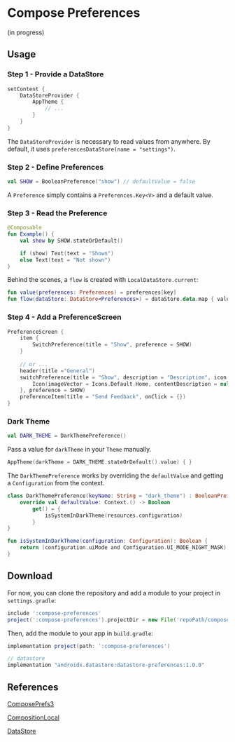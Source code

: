 # Compose Preferences

(in progress)

## Usage

### Step 1 - Provide a DataStore

```kotlin
setContent {
    DataStoreProvider {
        AppTheme {
            // ...
        }
    }
}
```

The `DataStoreProvider` is necessary to read values from anywhere. By default, it uses `preferencesDataStore(name = "settings")`.

### Step 2 - Define Preferences

```kotlin
val SHOW = BooleanPreference("show") // defaultValue = false
```

A `Preference` simply contains a `Preferences.Key<V>` and a default value.

### Step 3 - Read the Preference

```kotlin
@Composable
fun Example() {
    val show by SHOW.stateOrDefault()

    if (show) Text(text = "Shown")
    else Text(text = "Not shown")
}
```

Behind the scenes, a `flow` is created with `LocalDataStore.current`:

```kotlin
fun value(preferences: Preferences) = preferences[key]
fun flow(dataStore: DataStore<Preferences>) = dataStore.data.map { value(it) }.distinctUntilChanged()
```

### Step 4 - Add a PreferenceScreen

```kotlin
PreferenceScreen {
    item {
        SwitchPreference(title = "Show", preference = SHOW)
    }
    
    // or ...
    header(title ="General")
    switchPreference(title = "Show", description = "Description", icon = {
        Icon(imageVector = Icons.Default.Home, contentDescription = null)
    }, preference = SHOW)
    preferenceItem(title = "Send Feedback", onClick = {})
}
```

### Dark Theme

```kotlin
val DARK_THEME = DarkThemePreference()
```

Pass a value for `darkTheme` in your `Theme` manually.

```kotlin
AppTheme(darkTheme = DARK_THEME.stateOrDefault().value) { }
```

The `DarkThemePreference` works by overriding the `defaultValue` and getting a `Configuration` from the context.

```kotlin
class DarkThemePreference(keyName: String = "dark_theme") : BooleanPreference(keyName) {
    override val defaultValue: Context.() -> Boolean
        get() = {
            isSystemInDarkTheme(resources.configuration)
        }
}

fun isSystemInDarkTheme(configuration: Configuration): Boolean {
    return (configuration.uiMode and Configuration.UI_MODE_NIGHT_MASK) == Configuration.UI_MODE_NIGHT_YES
}
```

## Download

For now, you can clone the repository and add a module to your project in `settings.gradle`:

```groovy
include ':compose-preferences'
project(':compose-preferences').projectDir = new File('repoPath/compose-preferences')
```

Then, add the module to your app in `build.gradle`:

```groovy
implementation project(path: ':compose-preferences')

// datastore
implementation "androidx.datastore:datastore-preferences:1.0.0"
```

## References

[ComposePrefs3](https://github.com/JamalMulla/ComposePrefs3/tree/master)

[CompositionLocal](https://developer.android.com/jetpack/compose/compositionlocal)

[DataStore](https://developer.android.com/topic/libraries/architecture/datastore)
